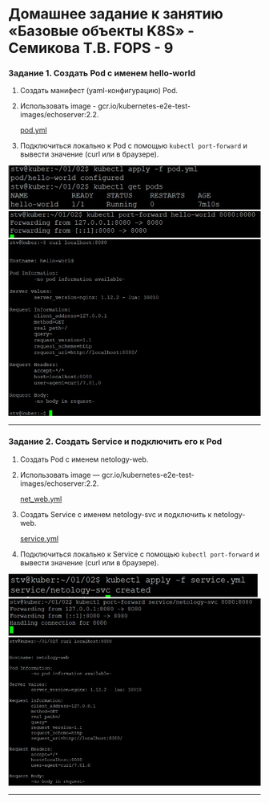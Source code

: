 # Домашнее задание к занятию «Базовые объекты K8S» - Семикова Т.В. FOPS - 9

### Задание 1. Создать Pod с именем hello-world

1. Создать манифест (yaml-конфигурацию) Pod.
2. Использовать image - gcr.io/kubernetes-e2e-test-images/echoserver:2.2.

    [pod.yml](https://github.com/SemikovaTV/hw_k8s/blob/main/02/pod.yml)

3. Подключиться локально к Pod с помощью `kubectl port-forward` и вывести значение (curl или в браузере).

![ad](https://github.com/SemikovaTV/hw_k8s/blob/main/img/2.jpg)
![ad](https://github.com/SemikovaTV/hw_k8s/blob/main/img/3.jpg)
![ad](https://github.com/SemikovaTV/hw_k8s/blob/main/img/4.jpg)

------

### Задание 2. Создать Service и подключить его к Pod

1. Создать Pod с именем netology-web.
2. Использовать image — gcr.io/kubernetes-e2e-test-images/echoserver:2.2.

    [net_web.yml](https://github.com/SemikovaTV/hw_k8s/blob/main/02/net_web.yml)

3. Создать Service с именем netology-svc и подключить к netology-web.

    [service.yml](https://github.com/SemikovaTV/hw_k8s/blob/main/02/service.yml)

4. Подключиться локально к Service с помощью `kubectl port-forward` и вывести значение (curl или в браузере).

![ad](https://github.com/SemikovaTV/hw_k8s/blob/main/img/5.jpg)
![ad](https://github.com/SemikovaTV/hw_k8s/blob/main/img/8.jpg)
![ad](https://github.com/SemikovaTV/hw_k8s/blob/main/img/7.jpg)

------
